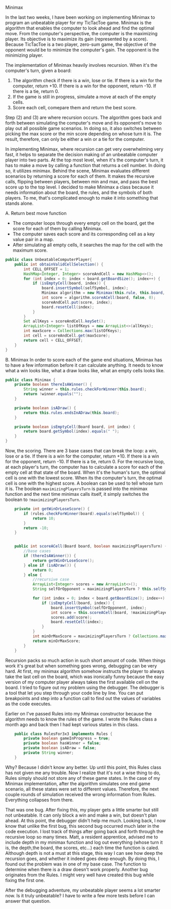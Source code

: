Minimax

In the last two weeks, I have been working on implementing Minimax to program an unbeatable player for my TicTacToe game. 
Minimax is the algorithm that enables the computer to look ahead and find the optimal move. 
From the computer's perspective, the computer is the maximizing player. Its objective is to maximize its gain (represented by a score). 
Because TicTacToe is a two player, zero-sum game, the objective of the opponent would be to minimize the computer's gain. The opponent is the minimizing player.

The implementation of Minimax heavily involves recursion.
When it's the computer's turn, given a board:
1. The algorithm check if there is a win, lose or tie. 
    If there is a win for the computer, return +10. 
    If there is a win for the opponent, return -10.
    If there is a tie, return 0. 
2. If the game is still in progress, simulate a move at each of the empty cells.
3. Score each cell, comepare them and return the best score.

Step (2) and (3) are where recursion occurs. The algorithm goes back and forth between simulating the computer's move and its opponent's move to play out all possible game scenarios. In doing so, it also switches between picking the max score or the min score depending on whose turn it is. The result, therefore, can only be either a win or a tie for the computer.

In implementing Minimax, where recursion can get very overwhelming very fast, it helps to separate the decision making of an unbeatable computer player into two parts. At the top most level, when it's the computer's turn, it has to make a move by calling a function that returns a cell number. In doing so, it utilizes minimax. Behind the scene, Minimax evaluates different scenarios by returning a score for each of them. It makes the recursive calls, flipping between players, between min and max, and pass the best score up to the top level. I decided to make Minimax a class because it needs information about the board, the rules, and the symbols of both players. To me, that's complicated enough to make it into something that stands alone. 

A. Return best move function 
* The computer loops through every empty cell on the board, get the score for each of them by calling Minimax.
* The computer saves each score and its corresponding cell as a key value pair in a map. 
* After simulating all empty cells, it searches the map for the cell with the maximum score. 

```java
public class UnbeatableComputerPlayer{
    public int obtainValidCellSelection() {
        int CELL_OFFSET = 1;
        HashMap<Integer, Integer> scoreAndCell = new HashMap<>();
        for (int index = 0; index < board.getBoardSize(); index++) {
            if (isEmptyCell(board, index)) {
                board.insertSymbol(selfSymbol, index);
                Minimax algorithm = new Minimax(this.rule, this.board, this.selfSymbol, this.opponentSymbol);
                int score = algorithm.scoreACell(board, false, 0);
                scoreAndCell.put(score, index);
                board.resetCell(index);
            }
        }
        Set allKeys = scoreAndCell.keySet();
        ArrayList<Integer> listOfKeys = new ArrayList<>(allKeys);
        int maxScore = Collections.max(listOfKeys);
        int cell = scoreAndCell.get(maxScore);
        return cell + CELL_OFFSET;
    }
}
```

B. Minimax
In order to score each of the game end situations, Minimax has to have a few information before it can calculate anything. It needs to know what a win looks like, what a draw looks like, what an empty cells looks like.

```java
public class Minimax {
    private boolean thereIsAWinner() {
        String winner = this.rules.checkForWinner(this.board);
        return !winner.equals("");
    }

    private boolean isADraw() {
        return this.rules.endsInADraw(this.board);
    }

    private boolean isEmptyCell(Board board, int index) {
        return board.getSymbol(index).equals(" ");
    }
}
```

Now, the scoring. There are 3 base cases that can break the loop: a win, lose or a tie. If there is a win for the computer, return +10. If there is a win for the opponent, return -10. If there is a tie, return 0. 
For the recursive loop, at each player's turn, the computer has to calculate a score for each of the empty cell at that state of the board. When it's the human's turn, the optimal cell is one with the lowest score. When its the computer's turn, the optimal cell is one with the highest score. 
A boolean can be used to tell whose turn it is. The boolean `maximizingPlayersTurn` is passed into the minimax function and the next time minimax calls itself, it simply switches the boolean to `!maximizingPlayersTurn`. 


```java
    private int getWinOrLoseScore() {
        if (rules.checkForWinner(board).equals(selfSymbol)) {
            return 10;
        }
        return -10;
    }


    public int scoreACell(Board board, boolean maximizingPlayersTurn) {
        //base cases
        if (thereIsAWinner()) {
            return getWinOrLoseScore();
        } else if (isADraw()) {
            return 0;
        } else {
            //recursive case
            ArrayList<Integer> scores = new ArrayList<>();
            String selfOrOpponent = maximizingPlayersTurn ? this.selfSymbol : this.opponentSymbol;

            for (int index = 0; index < board.getBoardSize(); index++) {
                if (isEmptyCell(board, index)) {
                    board.insertSymbol(selfOrOpponent, index);
                    int score = this.scoreACell(board, !maximizingPlayersTurn);
                    scores.add(score);
                    board.resetCell(index);
                }
            }
            int minOrMaxScore = maximizingPlayersTurn ? Collections.max(scores) : Collections.min(scores);
            return minOrMaxScore; 
        }
    }     
```

Recursion packs so much action in such short amount of code. When things work it's great but when something goes wrong, debugging can be very hard.
At first, my minimax algorithm somehow instructs the player to always take the last cell on the board, which was ironically funny because the easy version of my computer player always takes the first available cell on the board. 
I tried to figure out my problem using the debugger. The debugger is a tool that let you step through your code line by line. You can put breakpoints and step into a function call to find out the values of variables as the code executes.

Earlier on I've passed Rules into my Minimax constructor because the algorithm needs to know the rules of the game. 
I wrote the Rules class a month ago and back then I had kept various states in this class.

```java
    public class RulesFor3x3 implements Rules {
        private boolean gameInProgress = true;
        private boolean hasWinner = false;
        private boolean isADraw = false;
        private String winner;
    }
```
Why? Because I didn't know any better. Up until this point, this Rules class has not given me any trouble. Now I realize that it's not a wise thing to do, Rules simply should not store any of these game states. In the case of my Minimax implementation, after the algorithm simulates one end game scenario, all these states were set to different values. Therefore, the next couple rounds of simulation received the wrong information from Rules. Everything collapses from there. 

That was one bug. After fixing this, my player gets a little smarter but still not unbeatable. It can only block a win and make a win, but doesn't plan ahead.
At this point, the debugger didn't help me much. Looking back, I now know that unlike the first bug, this second bug occurred much later in the code execution. I lost track of things after going back and forth through the recursive loop so many times. Matt, a resident apprentice, advised me to include depth in my minimax function and log out everything (whose turn it is, the depth,the board, the scores, etc...) each time the function is caled. Although depth is not a must at this stage, this way I can see how deep the recursion goes, and whether it indeed goes deep enough. By doing this, I found out the problem was in one of my base case. The function to determine when there is a draw doesn't work properly. Another bug originates from the Rules. I might very well have created this bug while fixing the first one. 

After the debugging adventure, my unbeatable player seems a lot smarter now. Is it truly unbeatable? I have to write a few more tests before I can answer that question. 